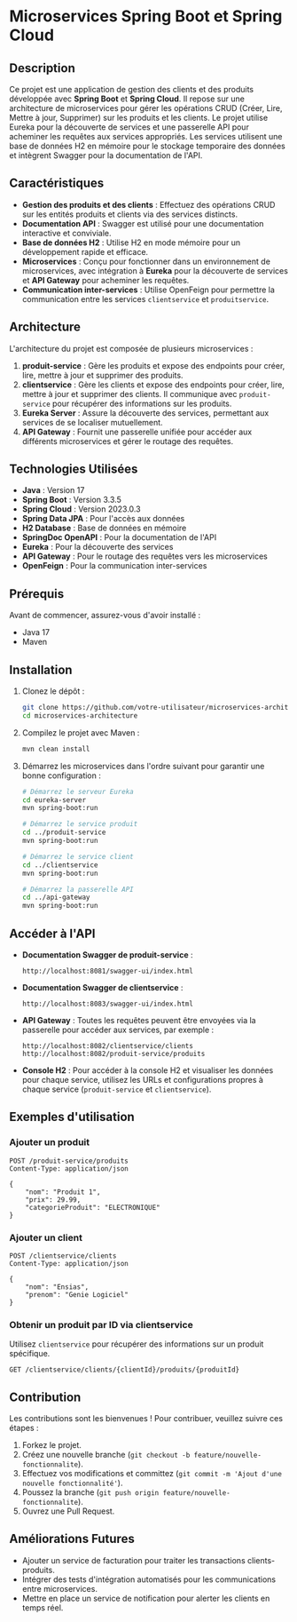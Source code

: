 # Microservices Spring Boot et Spring Cloud

## Description

Ce projet est une application de gestion des clients et des produits développée avec **Spring Boot** et **Spring Cloud**. Il repose sur une architecture de microservices pour gérer les opérations CRUD (Créer, Lire, Mettre à jour, Supprimer) sur les produits et les clients. Le projet utilise Eureka pour la découverte de services et une passerelle API pour acheminer les requêtes aux services appropriés. Les services utilisent une base de données H2 en mémoire pour le stockage temporaire des données et intègrent Swagger pour la documentation de l'API.

## Caractéristiques

- **Gestion des produits et des clients** : Effectuez des opérations CRUD sur les entités produits et clients via des services distincts.
- **Documentation API** : Swagger est utilisé pour une documentation interactive et conviviale.
- **Base de données H2** : Utilise H2 en mode mémoire pour un développement rapide et efficace.
- **Microservices** : Conçu pour fonctionner dans un environnement de microservices, avec intégration à **Eureka** pour la découverte de services et **API Gateway** pour acheminer les requêtes.
- **Communication inter-services** : Utilise OpenFeign pour permettre la communication entre les services `clientservice` et `produitservice`.

## Architecture

L'architecture du projet est composée de plusieurs microservices :

1. **produit-service** : Gère les produits et expose des endpoints pour créer, lire, mettre à jour et supprimer des produits.
2. **clientservice** : Gère les clients et expose des endpoints pour créer, lire, mettre à jour et supprimer des clients. Il communique avec `produit-service` pour récupérer des informations sur les produits.
3. **Eureka Server** : Assure la découverte des services, permettant aux services de se localiser mutuellement.
4. **API Gateway** : Fournit une passerelle unifiée pour accéder aux différents microservices et gérer le routage des requêtes.

## Technologies Utilisées

- **Java** : Version 17
- **Spring Boot** : Version 3.3.5
- **Spring Cloud** : Version 2023.0.3
- **Spring Data JPA** : Pour l'accès aux données
- **H2 Database** : Base de données en mémoire
- **SpringDoc OpenAPI** : Pour la documentation de l'API
- **Eureka** : Pour la découverte des services
- **API Gateway** : Pour le routage des requêtes vers les microservices
- **OpenFeign** : Pour la communication inter-services

## Prérequis

Avant de commencer, assurez-vous d'avoir installé :

- Java 17
- Maven

## Installation

1. Clonez le dépôt :

   ```bash
   git clone https://github.com/votre-utilisateur/microservices-architecture.git
   cd microservices-architecture
   ```

2. Compilez le projet avec Maven :

   ```bash
   mvn clean install
   ```

3. Démarrez les microservices dans l'ordre suivant pour garantir une bonne configuration :

   ```bash
   # Démarrez le serveur Eureka
   cd eureka-server
   mvn spring-boot:run

   # Démarrez le service produit
   cd ../produit-service
   mvn spring-boot:run

   # Démarrez le service client
   cd ../clientservice
   mvn spring-boot:run

   # Démarrez la passerelle API
   cd ../api-gateway
   mvn spring-boot:run
   ```

## Accéder à l'API

- **Documentation Swagger de produit-service** : 
  ```
  http://localhost:8081/swagger-ui/index.html
  ```

- **Documentation Swagger de clientservice** : 
  ```
  http://localhost:8083/swagger-ui/index.html
  ```

- **API Gateway** : Toutes les requêtes peuvent être envoyées via la passerelle pour accéder aux services, par exemple :
  ```
  http://localhost:8082/clientservice/clients
  http://localhost:8082/produit-service/produits
  ```

- **Console H2** : Pour accéder à la console H2 et visualiser les données pour chaque service, utilisez les URLs et configurations propres à chaque service (`produit-service` et `clientservice`).

## Exemples d'utilisation

### Ajouter un produit

```http
POST /produit-service/produits
Content-Type: application/json

{
    "nom": "Produit 1",
    "prix": 29.99,
    "categorieProduit": "ELECTRONIQUE"
}
```

### Ajouter un client

```http
POST /clientservice/clients
Content-Type: application/json

{
    "nom": "Ensias",
    "prenom": "Genie Logiciel"
}
```

### Obtenir un produit par ID via clientservice

Utilisez `clientservice` pour récupérer des informations sur un produit spécifique.

```http
GET /clientservice/clients/{clientId}/produits/{produitId}
```

## Contribution

Les contributions sont les bienvenues ! Pour contribuer, veuillez suivre ces étapes :

1. Forkez le projet.
2. Créez une nouvelle branche (`git checkout -b feature/nouvelle-fonctionnalite`).
3. Effectuez vos modifications et committez (`git commit -m 'Ajout d'une nouvelle fonctionnalité'`).
4. Poussez la branche (`git push origin feature/nouvelle-fonctionnalite`).
5. Ouvrez une Pull Request.

## Améliorations Futures

- Ajouter un service de facturation pour traiter les transactions clients-produits.
- Intégrer des tests d'intégration automatisés pour les communications entre microservices.
- Mettre en place un service de notification pour alerter les clients en temps réel.
